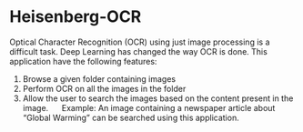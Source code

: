 # Heisenberg-OCR
Optical Character Recognition (OCR) using just image processing is a difficult task. Deep Learning has changed the way OCR is done. This application have the following features:

1. Browse a given folder containing images
2. Perform OCR on all the images in the folder
3. Allow the user to search the images based on the content present in the image.     
   Example: An image containing a newspaper article about “Global Warming” can be searched using this application.
